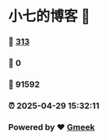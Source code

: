 # 小七的博客 :link:  
### :page_facing_up: [313](/tag.html) 
### :speech_balloon: 0 
### :hibiscus: 91592 
### :alarm_clock: 2025-04-29 15:32:11 
### Powered by :heart: [Gmeek](https://github.com/Meekdai/Gmeek)
